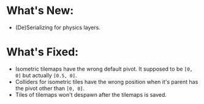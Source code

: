 # What's New:

- (De)Serializing for physics layers.

# What's Fixed:

- Isometric tilemaps have the wrong default pivot. It supposed to be `[0, 0]` but actually `[0.5, 0]`.
- Colliders for isometric tiles have the wrong position when it's parent has the pivot other than `[0, 0]`.
- Tiles of tilemaps won't despawn after the tilemaps is saved.
